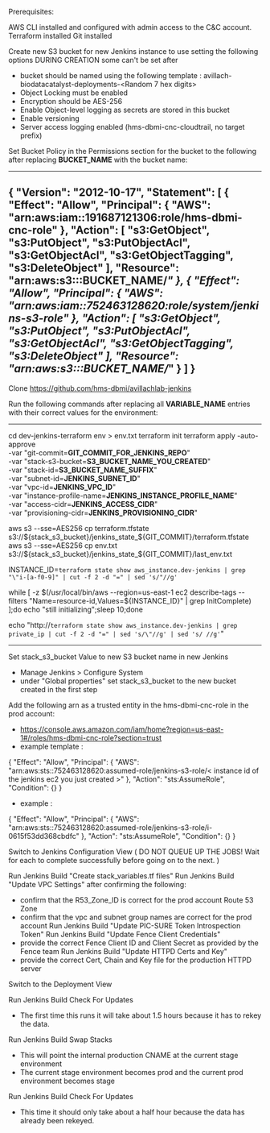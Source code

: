 Prerequisites:

AWS CLI installed and configured with admin access to the C&C account.
Terraform installed
Git installed


Create new S3 bucket for new Jenkins instance to use setting the following options DURING CREATION some can't be set after
   - bucket should be named using the following template : avillach-biodatacatalyst-deployments-<Random 7 hex digits>
   - Object Locking must be enabled
   - Encryption should be AES-256
   - Enable Object-level logging as secrets are stored in this bucket
   - Enable versioning
   - Server access logging enabled (hms-dbmi-cnc-cloudtrail, no target prefix)

Set Bucket Policy in the Permissions section for the bucket to the following after replacing __BUCKET_NAME__ with the bucket name:

-----------------------------------------------------
{
    "Version": "2012-10-17",
    "Statement": [
        {
            "Effect": "Allow",
            "Principal": {
                "AWS": "arn:aws:iam::191687121306:role/hms-dbmi-cnc-role"
            },
            "Action": [
                "s3:GetObject",
                "s3:PutObject",
                "s3:PutObjectAcl",
                "s3:GetObjectAcl",
                "s3:GetObjectTagging",
                "s3:DeleteObject"
            ],
            "Resource": "arn:aws:s3:::__BUCKET_NAME__/*"
        },
        {
            "Effect": "Allow",
            "Principal": {
                "AWS": "arn:aws:iam::752463128620:role/system/jenkins-s3-role"
            },
            "Action": [
                "s3:GetObject",
                "s3:PutObject",
                "s3:PutObjectAcl",
                "s3:GetObjectAcl",
                "s3:GetObjectTagging",
                "s3:DeleteObject"
            ],
            "Resource": "arn:aws:s3:::__BUCKET_NAME__/*"
        }
    ]
}
-----------------------------------------------------




Clone https://github.com/hms-dbmi/avillachlab-jenkins

Run the following commands after replacing all __VARIABLE_NAME__ entries with their correct values for the environment:

-----------------------------------------------------

cd dev-jenkins-terraform
env > env.txt
terraform init
terraform apply -auto-approve \
-var "git-commit=__GIT_COMMIT_FOR_JENKINS_REPO__" \
-var "stack-s3-bucket=__S3_BUCKET_NAME_YOU_CREATED__" \
-var "stack-id=__S3_BUCKET_NAME_SUFFIX__" \
-var "subnet-id=__JENKINS_SUBNET_ID__" \
-var "vpc-id=__JENKINS_VPC_ID__" \
-var "instance-profile-name=__JENKINS_INSTANCE_PROFILE_NAME__" \
-var "access-cidr=__JENKINS_ACCESS_CIDR__" \
-var "provisioning-cidr=__JENKINS_PROVISIONING_CIDR__"

aws s3 --sse=AES256 cp terraform.tfstate s3://${stack_s3_bucket}/jenkins_state_${GIT_COMMIT}/terraform.tfstate 
aws s3 --sse=AES256 cp env.txt s3://${stack_s3_bucket}/jenkins_state_${GIT_COMMIT}/last_env.txt

INSTANCE_ID=`terraform state show aws_instance.dev-jenkins | grep "\"i-[a-f0-9]" | cut -f 2 -d "=" | sed 's/"//g'`

while [ -z $(/usr/local/bin/aws --region=us-east-1 ec2 describe-tags --filters "Name=resource-id,Values=${INSTANCE_ID}" | grep InitComplete) ];do echo "still initializing";sleep 10;done

echo "http://`terraform state show aws_instance.dev-jenkins | grep private_ip | cut -f 2 -d "=" | sed 's/\"//g' | sed 's/ //g'`"

-----------------------------------------------------


Set stack_s3_bucket Value to new S3 bucket name in new Jenkins
   - Manage Jenkins > Configure System
   - under "Global properties" set stack_s3_bucket to the new bucket created in the first step

Add the following arn as a trusted entity in the hms-dbmi-cnc-role in the prod account:
   - https://console.aws.amazon.com/iam/home?region=us-east-1#/roles/hms-dbmi-cnc-role?section=trust
   - example template : 

   {
      "Effect": "Allow",
      "Principal": {
        "AWS": "arn:aws:sts::752463128620:assumed-role/jenkins-s3-role/< instance id of the jenkins ec2 you just created >"
      },
      "Action": "sts:AssumeRole",
      "Condition": {}
    }

   - example : 

   {
      "Effect": "Allow",
      "Principal": {
        "AWS": "arn:aws:sts::752463128620:assumed-role/jenkins-s3-role/i-0615f53dd368cbdfc"
      },
      "Action": "sts:AssumeRole",
      "Condition": {}
    }

Switch to Jenkins Configuration View ( DO NOT QUEUE UP THE JOBS! Wait for each to complete successfully before going on to the next. )

Run Jenkins Build "Create stack_variables.tf files"
Run Jenkins Build "Update VPC Settings" after confirming the following:
   - confirm that the R53_Zone_ID is correct for the prod account Route 53 Zone
   - confirm that the vpc and subnet group names are correct for the prod account
Run Jenkins Build "Update PIC-SURE Token Introspection Token"
Run Jenkins Build "Update Fence Client Credentials"
   - provide the correct Fence Client ID and Client Secret as provided by the Fence team
Run Jenkins Build "Update HTTPD Certs and Key"
   - provide the correct Cert, Chain and Key file for the production HTTPD server


Switch to the Deployment View

Run Jenkins Build Check For Updates
   - The first time this runs it will take about 1.5 hours because it has to rekey the data.

Run Jenkins Build Swap Stacks
   - This will point the internal production CNAME at the current stage environment
   - The current stage environment becomes prod and the current prod environment becomes stage

Run Jenkins Build Check For Updates
   - This time it should only take about a half hour because the data has already been rekeyed.

